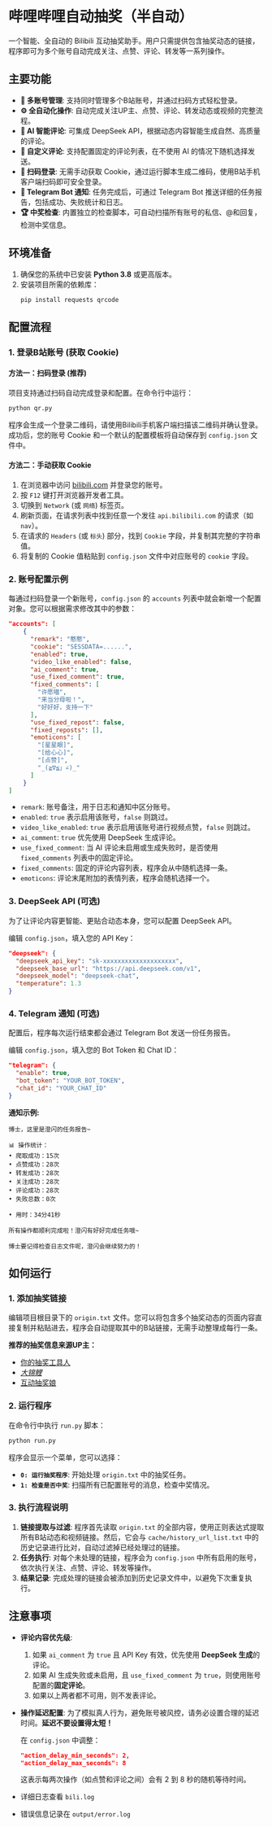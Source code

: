 # 哔哩哔哩自动抽奖（半自动）

一个智能、全自动的 Bilibili 互动抽奖助手。用户只需提供包含抽奖动态的链接，程序即可为多个账号自动完成关注、点赞、评论、转发等一系列操作。

## 主要功能

  * **👥 多账号管理**: 支持同时管理多个B站账号，并通过扫码方式轻松登录。
  * **⚙️ 全自动化操作**: 自动完成关注UP主、点赞、评论、转发动态或视频的完整流程。
  * **🤖 AI 智能评论**: 可集成 DeepSeek API，根据动态内容智能生成自然、高质量的评论。
  * **📝 自定义评论**: 支持配置固定的评论列表，在不使用 AI 的情况下随机选择发送。
  * **📱 扫码登录**: 无需手动获取 Cookie，通过运行脚本生成二维码，使用B站手机客户端扫码即可安全登录。
  * **🔔 Telegram Bot 通知**: 任务完成后，可通过 Telegram Bot 推送详细的任务报告，包括成功、失败统计和日志。
  * **🏆 中奖检查**: 内置独立的检查脚本，可自动扫描所有账号的私信、@和回复，检测中奖信息。

## 环境准备

1.  确保您的系统中已安装 **Python 3.8** 或更高版本。
2.  安装项目所需的依赖库：
    ```bash
    pip install requests qrcode
    ```

## 配置流程

### 1\. 登录B站账号 (获取 Cookie)

#### 方法一：扫码登录 (推荐)

项目支持通过扫码自动完成登录和配置。在命令行中运行：

```bash
python qr.py
```

程序会生成一个登录二维码，请使用Bilibili手机客户端扫描该二维码并确认登录。成功后，您的账号 Cookie 和一个默认的配置模板将自动保存到 `config.json` 文件中。

#### 方法二：手动获取 Cookie

1.  在浏览器中访问 [bilibili.com](https://www.bilibili.com/) 并登录您的账号。
2.  按 `F12` 键打开浏览器开发者工具。
3.  切换到 `Network` (或 `网络`) 标签页。
4.  刷新页面，在请求列表中找到任意一个发往 `api.bilibili.com` 的请求（如 `nav`）。
5.  在请求的 `Headers` (或 `标头`) 部分，找到 `Cookie` 字段，并复制其完整的字符串值。
6.  将复制的 Cookie 值粘贴到 `config.json` 文件中对应账号的 `cookie` 字段。

### 2\. 账号配置示例

每通过扫码登录一个新账号，`config.json` 的 `accounts` 列表中就会新增一个配置对象。您可以根据需求修改其中的参数：

```json
"accounts": [
    {
      "remark": "憨憨",
      "cookie": "SESSDATA=......",
      "enabled": true,
      "video_like_enabled": false,
      "ai_comment": true,
      "use_fixed_comment": true,
      "fixed_comments": [
        "许愿喵",
        "来当分母啦！",
        "好好好，支持一下"
      ],
      "use_fixed_repost": false,
      "fixed_reposts": [],
      "emoticons": [
        "[星星眼]",
        "[给心心]",
        "[点赞]",
        "_(≧∇≦」∠)_"
      ]
    }
]
```

  * `remark`: 账号备注，用于日志和通知中区分账号。
  * `enabled`: `true` 表示启用该账号，`false` 则跳过。
  * `video_like_enabled`: `true` 表示启用该账号进行视频点赞，`false` 则跳过。
  * `ai_comment`: `true` 优先使用 DeepSeek 生成评论。
  * `use_fixed_comment`: 当 AI 评论未启用或生成失败时，是否使用 `fixed_comments` 列表中的固定评论。
  * `fixed_comments`: 固定的评论内容列表，程序会从中随机选择一条。
  * `emoticons`: 评论末尾附加的表情列表，程序会随机选择一个。

### 3\. DeepSeek API (可选)

为了让评论内容更智能、更贴合动态本身，您可以配置 DeepSeek API。

编辑 `config.json`，填入您的 API Key：

```json
"deepseek": {
  "deepseek_api_key": "sk-xxxxxxxxxxxxxxxxxxxx",
  "deepseek_base_url": "https://api.deepseek.com/v1",
  "deepseek_model": "deepseek-chat",
  "temperature": 1.3
}
```

### 4\. Telegram 通知 (可选)

配置后，程序每次运行结束都会通过 Telegram Bot 发送一份任务报告。

编辑 `config.json`，填入您的 Bot Token 和 Chat ID：

```json
"telegram": {
  "enable": true,
  "bot_token": "YOUR_BOT_TOKEN",
  "chat_id": "YOUR_CHAT_ID"
}
```

**通知示例:**

```
博士，这里是澄闪的任务报告~

📊 操作统计：
• 爬取成功：15次
• 点赞成功：28次
• 转发成功：28次
• 关注成功：28次
• 评论成功：28次
• 失败总数：0次

• 用时：34分41秒

所有操作都顺利完成啦！澄闪有好好完成任务哦~

博士要记得检查日志文件呢，澄闪会继续努力的！
```

## 如何运行

### 1\. 添加抽奖链接

编辑项目根目录下的 `origin.txt` 文件。您可以将包含多个抽奖动态的页面内容直接复制并粘贴进去，程序会自动提取其中的B站链接，无需手动整理成每行一条。

**推荐的抽奖信息来源UP主：**

  * [你的抽奖工具人](https://space.bilibili.com/100680137)
  * [*大锦鲤*](https://space.bilibili.com/226257459)
  * [互动抽奖娘](https://www.google.com/search?q=https://space.bilibili.com/3546776042736296)

### 2\. 运行程序

在命令行中执行 `run.py` 脚本：

```bash
python run.py
```

程序会显示一个菜单，您可以选择：

  * **`0: 运行抽奖程序`**: 开始处理 `origin.txt` 中的抽奖任务。
  * **`1: 检查是否中奖`**: 扫描所有已配置账号的消息，检查中奖情况。

### 3\. 执行流程说明

1.  **链接提取与过滤**: 程序首先读取 `origin.txt` 的全部内容，使用正则表达式提取所有B站动态和视频链接。然后，它会与 `cache/history_url_list.txt` 中的历史记录进行比对，自动过滤掉已经处理过的链接。
2.  **任务执行**: 对每个未处理的链接，程序会为 `config.json` 中所有启用的账号，依次执行关注、点赞、评论、转发等操作。
3.  **结果记录**: 完成处理的链接会被添加到历史记录文件中，以避免下次重复执行。

## 注意事项

  * **评论内容优先级**:

    1.  如果 `ai_comment` 为 `true` 且 API Key 有效，优先使用 **DeepSeek 生成**的评论。
    2.  如果 AI 生成失败或未启用，且 `use_fixed_comment` 为 `true`，则使用账号配置的**固定评论**。
    3.  如果以上两者都不可用，则不发表评论。

  * **操作延迟配置**:
    为了模拟真人行为，避免账号被风控，请务必设置合理的延迟时间。**延迟不要设置得太短！**

    在 `config.json` 中调整：

    ```json
    "action_delay_min_seconds": 2,
    "action_delay_max_seconds": 8
    ```

    这表示每两次操作（如点赞和评论之间）会有 2 到 8 秒的随机等待时间。
  
- 详细日志查看 `bili.log`
  
- 错误信息记录在 `output/error.log`
